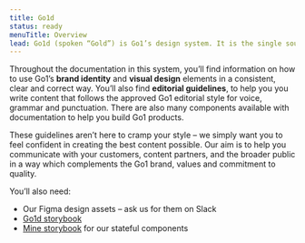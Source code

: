 ```yaml
---
title: Go1d
status: ready
menuTitle: Overview
lead: Go1d (spoken “Gold”) is Go1’s design system. It is the single source of truth for our design language and contains shared resources including guidelines, editorial content, design assets, and code for efficiently creating consistent Go1 products.
---
```


Throughout the documentation in this system, you’ll find information on how to use Go1’s **brand identity** and **visual design** elements in a consistent, clear and correct way. You’ll also find **editorial guidelines**, to help you you write content that follows the approved Go1 editorial style for voice, grammar and punctuation. There are also many components available with documentation to help you build Go1 products.

These guidelines aren’t here to cramp your style – we simply want you to feel confident in creating the best content possible. Our aim is to help you communicate with your customers, content partners, and the broader public in a way which complements the Go1 brand, values and commitment to quality.

You’ll also need:

- Our Figma design assets – ask us for them on Slack
- [Go1d storybook](https://go1d.go1.com/storybook/?path=/docs/overview--page)
- [Mine storybook](https://go1d.pages.go1.co/mine/) for our stateful components

